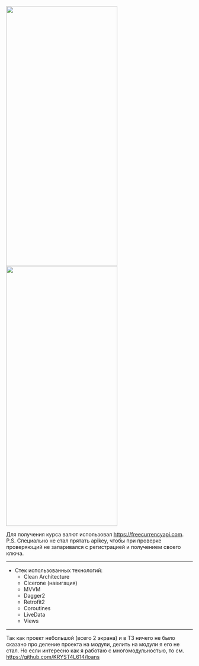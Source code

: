 <img src="https://github.com/user-attachments/assets/7e044bde-f78b-4dfe-9b7f-88dc0fa7dcb5" width="300" height="700" />
<img src="https://github.com/user-attachments/assets/f5bd8d5c-eb2e-46c7-a890-4fd814513253" width="300" height="700" />

Для получения курса валют использовал https://freecurrencyapi.com.
P.S. Специально не стал прятать apikey, чтобы при проверке проверяющий не запаривался с регистрацией и получением своего ключа.

********* 

- Стек использованных технологий:
  - Clean Architecture
  - Cicerone (навигация)
  - MVVM
  - Dagger2
  - Retrofit2
  - Coroutines
  - LiveData
  - Views
 
********* 

Так как проект небольшой (всего 2 экрана) и в ТЗ ничего не было сказано про деление проекта на модули, делить на модули
я его не стал. Но если интересно как я работаю с многомодульностью, то см. https://github.com/KRYST4L614/loans
